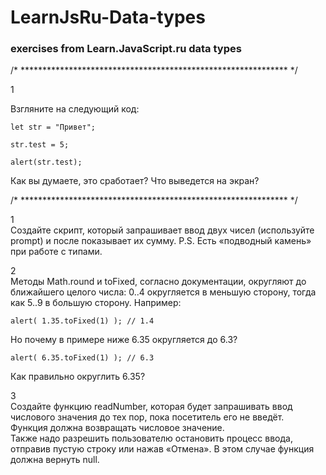 # LearnJsRu-Data-types
### exercises from Learn.JavaScript.ru data types

/* ************************************************************* */

1  

Взгляните на следующий код:
```
let str = "Привет";

str.test = 5;

alert(str.test);
```
Как вы думаете, это сработает? Что выведется на экран?  

/* ************************************************************* */

1  
Создайте скрипт, который запрашивает ввод двух чисел (используйте prompt) и после показывает их сумму.
P.S. Есть «подводный камень» при работе с типами.
  
2  
Методы Math.round и toFixed, согласно документации, округляют до ближайшего целого числа: 0..4 округляется в меньшую сторону, тогда как 5..9 в большую сторону.
Например:
```
alert( 1.35.toFixed(1) ); // 1.4
```
Но почему в примере ниже 6.35 округляется до 6.3?
```
alert( 6.35.toFixed(1) ); // 6.3
```
Как правильно округлить 6.35?
  
  3  
Создайте функцию readNumber, которая будет запрашивать ввод числового значения до тех пор, пока посетитель его не введёт.  
Функция должна возвращать числовое значение.  
Также надо разрешить пользователю остановить процесс ввода, отправив пустую строку или нажав «Отмена». В этом случае функция должна вернуть null.